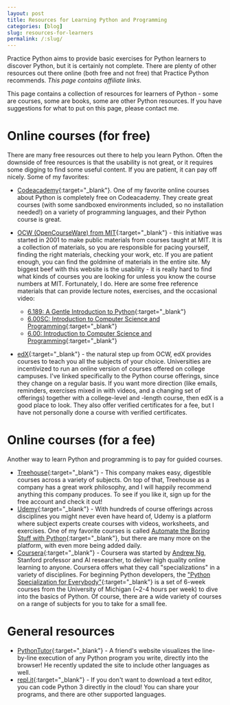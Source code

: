 ```yaml
---
layout: post
title: Resources for Learning Python and Programming
categories: [blog]
slug: resources-for-learners
permalink: /:slug/
---
```


Practice Python aims to provide basic exercises for Python learners to discover Python, but it is certainly not complete. There are plenty of other resources out there online (both free and not free) that Practice Python recommends. _This page contains affiliate links._

<!--more-->

This page contains a collection of resources for learners of Python - some are courses, some are books, some are other Python resources. If you have suggestions for what to put on this page, please contact me.

# Online courses (for free)

There are many free resources out there to help you learn Python. Often the downside of free resources is that the usability is not great, or it requires some digging to find some useful content. If you are patient, it can pay off nicely. Some of my favorites:

* [Codeacademy](https://www.codecademy.com/learn/python){:target="_blank"}. One of my favorite online courses about Python is completely free on Codeacademy. They create great courses (with some sandboxed environments included, so no installation needed!) on a variety of programming languages, and their Python course is great.

* [OCW (OpenCourseWare) from MIT](http://ocw.mit.edu){:target="_blank"} - this initiative was started in 2001 to make public materials from courses taught at MIT. It is a collection of materials, so you are responsible for pacing yourself, finding the right materials, checking your work, etc. If you are patient enough, you can find the goldmine of materials in the entire site. My biggest beef with this website is the usability - it is really hard to find what kinds of courses you are looking for unless you know the course numbers at MIT. Fortunately, I do. Here are some free reference materials that can provide lecture notes, exercises, and the occasional video:

  * [6.189: A Gentle Introduction to Python](https://ocw.mit.edu/courses/electrical-engineering-and-computer-science/6-189-a-gentle-introduction-to-programming-using-python-january-iap-2011/){:target="_blank"}
  * [6.00SC: Introduction to Computer Science and Programming](https://ocw.mit.edu/courses/electrical-engineering-and-computer-science/6-00sc-introduction-to-computer-science-and-programming-spring-2011/){:target="_blank"}
  * [6.00: Introduction to Computer Science and Programming](https://ocw.mit.edu/courses/electrical-engineering-and-computer-science/6-00-introduction-to-computer-science-and-programming-fall-2008/){:target="_blank"}

* [edX](https://www.edx.org/course/subject/computer-science/python){:target="_blank"} - the natural step up from OCW, edX provides courses to teach you all the subjects of your choice. Universities are incentivized to run an online version of courses offered on college campuses. I've linked specifically to the Python course offerings, since they change on a regular basis. If you want more direction (like emails, reminders, exercises mixed in with videos, and a changing set of offerings) together with a college-level and -length course, then edX is a good place to look. They also offer verified certificates for a fee, but I have not personally done a course with verified certificates.

# Online courses (for a fee)

Another way to learn Python and programming is to pay for guided courses.

* [Treehouse](http://treehouse.7eer.net/c/348966/245646/3944){:target="_blank"} - This company makes easy, digestible courses across a variety of subjects. On top of that, Treehouse as a company has a great work philosophy, and I will happily recommend anything this company produces. To see if you like it, sign up for the free account and check it out!
* [Udemy](http://click.linksynergy.com/fs-bin/click?id=xcNOXHETw7Y&offerid=323058.7&type=3&subid=0){:target="_blank"} - With hundreds of course offerings across disciplines you might never even have heard of, Udemy is a platform where subject experts create courses with videos, worksheets, and exercises. One of my favorite courses is called [Automate the Boring Stuff with Python](http://click.linksynergy.com/fs-bin/click?id=xcNOXHETw7Y&offerid=323058.3099&type=3&subid=0){:target="_blank"}, but there are many more on the platform, with even more being added daily.
* [Coursera](http://click.linksynergy.com/fs-bin/click?id=xcNOXHETw7Y&offerid=479491.31&type=3&subid=0){:target="_blank"} - Coursera was started by [Andrew Ng](http://www.andrewng.org/), Stanford professor and AI researcher, to deliver high quality online learning to anyone. Coursera offers what they call "specializations" in a variety of disciplines. For beginning Python developers, the ["Python Specialization for Everybody"](http://click.linksynergy.com/fs-bin/click?id=xcNOXHETw7Y&offerid=479491.31&type=3&subid=0){:target="_blank"} is a set of 6-week courses from the University of Michigan (~2-4 hours per week) to dive into the basics of Python. Of course, there are a wide variety of courses on a range of subjects for you to take for a small fee.

# General resources

* [PythonTutor](http://pythontutor.com/){:target="_blank"} - A friend's website visualizes the line-by-line execution of any Python program you write, directly into the browser! He recently updated the site to include other languages as well.
* [repl.it](https://repl.it/languages/python3){:target="_blank"} - If you don't want to download a text editor, you can code Python 3 directly in the cloud! You can share your programs, and there are other supported languages.
